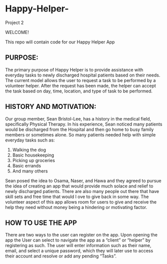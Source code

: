 # Happy-Helper-
Project 2

WELCOME!

This repo will contain code for our Happy Helper App

## PURPOSE:
The primary purpose of Happy Helper is to provide assistance with everyday tasks to 
newly discharged hospital patients based on their needs. 
The current model allows the user to request a task to be performed by a volunteer helper. 
After the request has been made, the helper can accept the task based on day, time, location, and type of task to be performed. 

## HISTORY AND MOTIVATION:
Our group member, Sean Bristol-Lee, has a history in the medical field, specifically Physical Therapy. 
In his experience, Sean noticed many patients would be discharged from the Hospital and then go home to busy family members or sometimes alone. 
So many patients needed help with simple everyday tasks such as:

1. Walking the dog
2. Basic housekeeping
3. Picking up groceries
4. Basic errands
5. And many others

Sean posed the idea to Osama, Naser, and Hawa and they agreed to pursue the idea of creating an app that would provide much 
solace and relief to newly discharged patients. There are also many people out there that have skill sets and free time that would l
ove to give back in some way. The volunteer aspect of this app allows room for users to give and receive the help they need 
without money being a hindering or motivating factor. 

## HOW TO USE THE APP
There are two ways to the user can register on the app. 
Upon opening the app the User can select to navigate the app as a “client” or “helper” by registering as such. 
The user will enter information such as their name, email, and select a unique password,
which they will later use to access their account and resolve or add any pending “Tasks”.